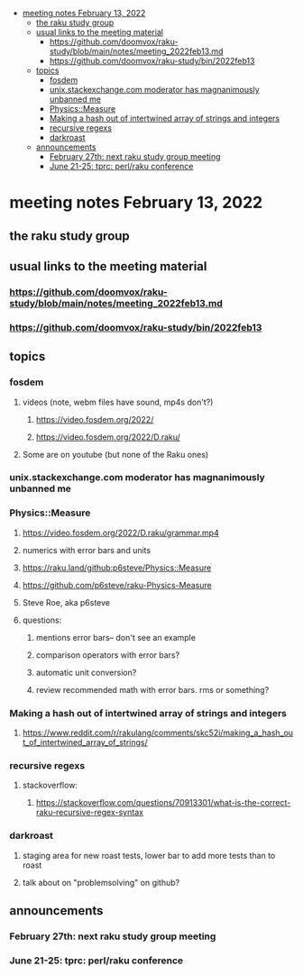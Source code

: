 - [meeting notes February 13, 2022](#orgf1cce92)
  - [the raku study group](#org5c165b3)
  - [usual links to the meeting material](#org7136efd)
    - [<https://github.com/doomvox/raku-study/blob/main/notes/meeting_2022feb13.md>](#org92f4ddf)
    - [<https://github.com/doomvox/raku-study/bin/2022feb13>](#orgf20a6e5)
  - [topics](#orgf098e22)
    - [fosdem](#org3fe2149)
    - [unix.stackexchange.com moderator has magnanimously unbanned me](#org7540cfd)
    - [Physics::Measure](#org9225bd5)
    - [Making a hash out of intertwined array of strings and integers](#org597e0df)
    - [recursive regexs](#org00d7674)
    - [darkroast](#org19b5332)
  - [announcements](#org95d1257)
    - [February 27th: next raku study group meeting](#org1f273ee)
    - [June 21-25: tprc: perl/raku conference](#orgeec3f5a)


<a id="orgf1cce92"></a>

# meeting notes February 13, 2022


<a id="org5c165b3"></a>

## the raku study group


<a id="org7136efd"></a>

## usual links to the meeting material


<a id="org92f4ddf"></a>

### <https://github.com/doomvox/raku-study/blob/main/notes/meeting_2022feb13.md>


<a id="orgf20a6e5"></a>

### <https://github.com/doomvox/raku-study/bin/2022feb13>


<a id="orgf098e22"></a>

## topics


<a id="org3fe2149"></a>

### fosdem

1.  videos (note, webm files have sound, mp4s don't?)

    1.  <https://video.fosdem.org/2022/>
    
    2.  <https://video.fosdem.org/2022/D.raku/>

2.  Some are on youtube (but none of the Raku ones)


<a id="org7540cfd"></a>

### unix.stackexchange.com moderator has magnanimously unbanned me


<a id="org9225bd5"></a>

### Physics::Measure

1.  <https://video.fosdem.org/2022/D.raku/grammar.mp4>

2.  numerics with error bars and units

3.  <https://raku.land/github:p6steve/Physics::Measure>

4.  <https://github.com/p6steve/raku-Physics-Measure>

5.  Steve Roe, aka p6steve

6.  questions:

    1.  mentions error bars&#x2013; don't see an example
    
    2.  comparison operators with error bars?
    
    3.  automatic unit conversion?
    
    4.  review recommended math with error bars.  rms or something?


<a id="org597e0df"></a>

### Making a hash out of intertwined array of strings and integers

1.  <https://www.reddit.com/r/rakulang/comments/skc52i/making_a_hash_out_of_intertwined_array_of_strings/>


<a id="org00d7674"></a>

### recursive regexs

1.  stackoverflow:

    1.  <https://stackoverflow.com/questions/70913301/what-is-the-correct-raku-recursive-regex-syntax>


<a id="org19b5332"></a>

### darkroast

1.  staging area for new roast tests, lower bar to add more tests than to roast

2.  talk about on "problemsolving" on github?


<a id="org95d1257"></a>

## announcements


<a id="org1f273ee"></a>

### February 27th: next raku study group meeting


<a id="orgeec3f5a"></a>

### June 21-25: tprc: perl/raku conference
